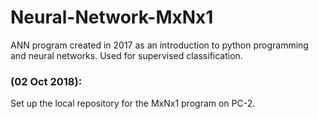 # Neural-Network-MxNx1
ANN program created in 2017 as an introduction to python programming and neural networks. Used for supervised classification. 

### (02 Oct 2018):
Set up the local repository for the MxNx1 program on PC-2.
